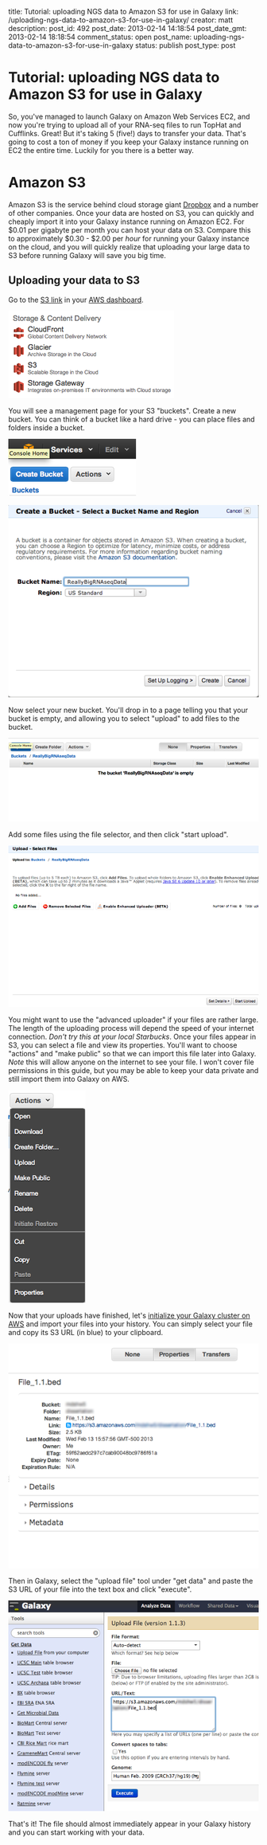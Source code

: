 title: Tutorial: uploading NGS data to Amazon S3 for use in Galaxy
link: /uploading-ngs-data-to-amazon-s3-for-use-in-galaxy/
creator: matt
description: 
post_id: 492
post_date: 2013-02-14 14:18:54
post_date_gmt: 2013-02-14 18:18:54
comment_status: open
post_name: uploading-ngs-data-to-amazon-s3-for-use-in-galaxy
status: publish
post_type: post

# Tutorial: uploading NGS data to Amazon S3 for use in Galaxy

So, you've managed to launch Galaxy on Amazon Web Services EC2, and now you're trying to upload all of your RNA-seq files to run TopHat and Cufflinks. Great! But it's taking 5 (five!) days to transfer your data. That's going to cost a ton of money if you keep your Galaxy instance running on EC2 the entire time. Luckily for you there is a better way.

# Amazon S3

Amazon S3 is the service behind cloud storage giant [Dropbox](http://dropbox.com) and a number of other companies. Once your data are hosted on S3, you can quickly and cheaply import it into your Galaxy instance running on Amazon EC2. For $0.01 per gigabyte per month you can host your data on S3. Compare this to approximately $0.30 - $2.00 per _hour_ for running your Galaxy instance on the cloud, and you will quickly realize that uploading your large data to S3 before running Galaxy will save you big time.

## Uploading your data to S3

Go to the [S3 link](https://console.aws.amazon.com/s3/home?region=us-east-1#) in your [AWS dashboard](https://console.aws.amazon.com/console/home?#).

[![Screen Shot 2013-02-14 at 12.46.55 PM](/uploads/2013/02/Screen-Shot-2013-02-14-at-12.46.55-PM.png)](/uploads/2013/02/Screen-Shot-2013-02-14-at-12.46.55-PM.png)

You will see a management page for your S3 "buckets". Create a new bucket. You can think of a bucket like a hard drive - you can place files and folders inside a bucket.

[![Screen Shot 2013-02-14 at 12.48.05 PM](/uploads/2013/02/Screen-Shot-2013-02-14-at-12.48.05-PM.png)](/uploads/2013/02/Screen-Shot-2013-02-14-at-12.48.05-PM.png)

[![Screen Shot 2013-02-14 at 12.50.00 PM](/uploads/2013/02/Screen-Shot-2013-02-14-at-12.50.00-PM.png)](/uploads/2013/02/Screen-Shot-2013-02-14-at-12.50.00-PM.png)

Now select your new bucket. You'll drop in to a page telling you that your bucket is empty, and allowing you to select "upload" to add files to the bucket.

[![Screen Shot 2013-02-14 at 12.51.14 PM](/uploads/2013/02/Screen-Shot-2013-02-14-at-12.51.14-PM.png)](/uploads/2013/02/Screen-Shot-2013-02-14-at-12.51.14-PM.png)

Add some files using the file selector, and then click "start upload".

[![Screen Shot 2013-02-14 at 12.53.56 PM](/uploads/2013/02/Screen-Shot-2013-02-14-at-12.53.56-PM.png)](/uploads/2013/02/Screen-Shot-2013-02-14-at-12.53.56-PM.png)

You might want to use the "advanced uploader" if your files are rather large. The length of the uploading process will depend the speed of your internet connection. _Don't try this at your local Starbucks_. Once your files appear in S3, you can select a file and view its properties. You'll want to choose "actions" and "make public" so that we can import this file later into Galaxy. _Note_ this will allow anyone on the internet to see your file. I won't cover file permissions in this guide, but you may be able to keep your data private and still import them into Galaxy on AWS.

[![Screen Shot 2013-02-14 at 1.01.03 PM](/uploads/2013/02/Screen-Shot-2013-02-14-at-1.01.03-PM.png)](/uploads/2013/02/Screen-Shot-2013-02-14-at-1.01.03-PM.png)

Now that your uploads have finished, let's [initialize your Galaxy cluster on AWS](/uploads/2013/02/Galaxy-for-NGS-Analysis.pdf) and import your files into your history. You can simply select your file and copy its S3 URL (in blue) to your clipboard.

[![Screen Shot 2013-02-14 at 12.58.38 PM](/uploads/2013/02/Screen-Shot-2013-02-14-at-12.58.38-PM.png)](/uploads/2013/02/Screen-Shot-2013-02-14-at-12.58.38-PM.png)

Then in Galaxy, select the "upload file" tool under "get data" and paste the S3 URL of your file into the text box and click "execute".

[![Screen Shot 2013-02-14 at 1.14.51 PM](/uploads/2013/02/Screen-Shot-2013-02-14-at-1.14.51-PM.png)](/uploads/2013/02/Screen-Shot-2013-02-14-at-1.14.51-PM.png)

That's it! The file should almost immediately appear in your Galaxy history and you can start working with your data.